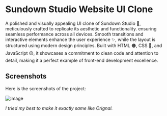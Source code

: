 # Sundown Studio Website UI Clone

A polished and visually appealing UI clone of Sundown Studio 🌅, meticulously crafted to replicate its aesthetic and functionality. ensuring seamless performance across all devices. Smooth transitions and interactive elements enhance the user experience ✨, while the layout is structured using modern design principles. Built with HTML 🟠, CSS 🔵, and JavaScript 🟡, it showcases a commitment to clean code and attention to detail, making it a perfect example of front-end development excellence.

## Screenshots

Here is the screenshots of the project:

![image](https://github.com/user-attachments/assets/29714a50-550c-4f04-a177-42f7e1015f70)

*I tried my best to make it exactly same like Orignal.*
